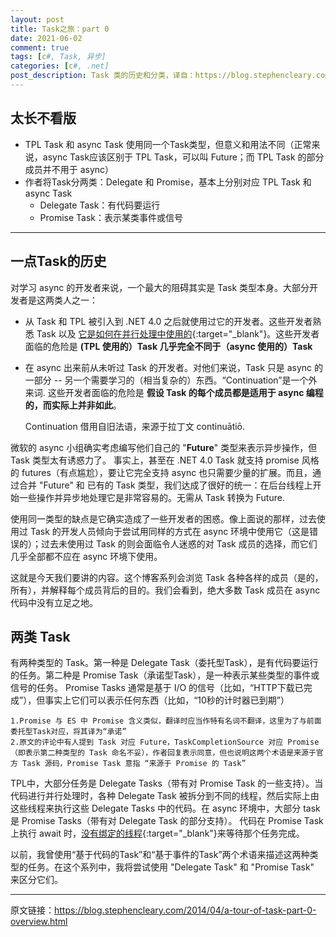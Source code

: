 ```yaml
---
layout: post
title: Task之旅：part 0
date: 2021-06-02
comment: true
tags: [c#, Task, 异步]
categories: [c#, .net]
post_description: Task 类的历史和分类，译自：https://blog.stephencleary.com/2014/04/a-tour-of-task-part-0-overview.html
---
```


## 太长不看版

- TPL Task 和 async Task 使用同一个Task类型，但意义和用法不同（正常来说，async Task应该区别于 TPL Task，可以叫 Future；而 TPL Task 的部分成员并不用于 async）
- 作者将Task分两类：Delegate 和 Promise，基本上分别对应 TPL Task 和 async Task
	- Delegate Task：有代码要运行
	- Promise Task：表示某类事件或信号

----

## 一点Task的历史

对学习 async 的开发者来说，一个最大的阻碍其实是 Task 类型本身。大部分开发者是这两类人之一：

- 从 Task 和 TPL 被引入到 .NET 4.0 之后就使用过它的开发者。这些开发者熟悉 Task 以及 [它是如何在并行处理中使用的](https://msdn.microsoft.com/en-us/library/ff963553.aspx){:target="_blank"}。这些开发者面临的危险是 **(TPL 使用的）Task 几乎完全不同于（async 使用的）Task**
- 在 async 出来前从未听过 Task 的开发者。对他们来说，Task 只是 async 的一部分 -- 另一个需要学习的（相当复杂的）东西。“Continuation”是一个外来词. 这些开发者面临的危险是 **假设 Task 的每个成员都是适用于 async 编程的，而实际上并非如此**。

	Continuation 借用自旧法语，来源于拉丁文 continuātiō.

微软的 async 小组确实考虑编写他们自己的 "**Future**" 类型来表示异步操作，但 Task 类型太有诱惑力了。 事实上，甚至在 .NET 4.0 Task 就支持 promise 风格的 futures（有点尴尬），要让它完全支持 async 也只需要少量的扩展。而且，通过合并 "Future" 和 已有的 Task 类型，我们达成了很好的统一：在后台线程上开始一些操作并异步地处理它是非常容易的。无需从 Task 转换为 Future.

使用同一类型的缺点是它确实造成了一些开发者的困惑。像上面说的那样，过去使用过 Task 的开发人员倾向于尝试用同样的方式在 async 环境中使用它（这是错误的）；过去未使用过 Task 的则会面临令人迷惑的对 Task 成员的选择，而它们几乎全部都不应在 async 环境下使用。

这就是今天我们要讲的内容。这个博客系列会浏览 Task 各种各样的成员（是的，所有），并解释每个成员背后的目的。我们会看到，绝大多数 Task 成员在 async 代码中没有立足之地。

## 两类 Task

有两种类型的 Task。第一种是 Delegate Task（委托型Task），是有代码要运行的任务。第二种是 Promise Task（承诺型Task），是一种表示某些类型的事件或信号的任务。 Promise Tasks 通常是基于 I/O 的信号（比如，“HTTP下载已完成”），但事实上它们可以表示任何东西（比如，“10秒的计时器已到期”）

	1.Promise 与 ES 中 Promise 含义类似，翻译时应当作特有名词不翻译，这里为了与前面委托型Task对应，将其译为“承诺”	
	2.原文的评论中有人提到 Task 对应 Future，TaskCompletionSource 对应 Promise（即表示第二种类型的 Task 命名不妥），作者回复表示同意，但也说明这两个术语是来源于官方 Task 源码，Promise Task 意指 “来源于 Promise 的 Task”

TPL中，大部分任务是 Delegate Tasks（带有对 Promise Task 的一些支持）。当代码进行并行处理时，各种 Delegate Task 被拆分到不同的线程，然后实际上由这些线程来执行这些 Delegate Tasks 中的代码。在 async 环境中，大部分 task 是 Promise Tasks（带有对 Delegate Task 的部分支持）。 代码在 Promise Task 上执行 await 时，[没有绑定的线程](https://blog.stephencleary.com/2013/11/there-is-no-thread.html){:target="_blank"}来等待那个任务完成。

以前，我曾使用“基于代码的Task”和“基于事件的Task”两个术语来描述这两种类型的任务。在这个系列中，我将尝试使用 "Delegate Task" 和 "Promise Task" 来区分它们。


----

原文链接：<a href ="https://blog.stephencleary.com/2014/04/a-tour-of-task-part-0-overview.html" target="_blank">https://blog.stephencleary.com/2014/04/a-tour-of-task-part-0-overview.html</a>
